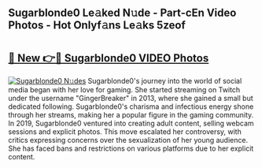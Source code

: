 ## Sugarblonde0 Le𝚊ked N𝚞de - Part-cEn Video Photos - Hot Onlyf𝚊ns Le𝚊ks 5zeof

# <h2><a href="http://ab38694.deff.icu/?id=Sugarblonde0">🔗 New 👉🔴 Sugarblonde0 VIDEO Photos</a></h2>

[![Sugarblonde0 N𝚞des](https://i.imgur.com/rIISA9y.gif)](http://ab38694.deff.icu/?id=Sugarblonde0)
Sugarblonde0's journey into the world of social media began with her love for gaming. She started streaming on Twitch under the username "GingerBreaker" in 2013, where she gained a small but dedicated following. Sugarblonde0's charisma and infectious energy shone through her streams, making her a popular figure in the gaming community. In 2019, Sugarblonde0 ventured into creating adult content, selling webcam sessions and explicit photos. This move escalated her controversy, with critics expressing concerns over the sexualization of her young audience. She has faced bans and restrictions on various platforms due to her explicit content.
